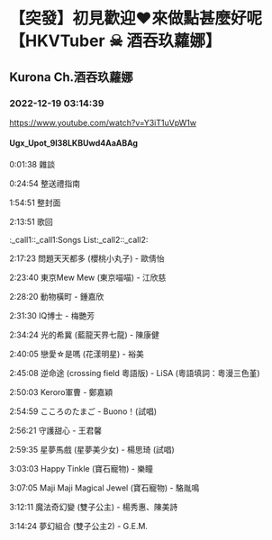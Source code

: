 # 【突發】初見歡迎❤來做點甚麼好呢【HKVTuber ☠ 酒吞玖蘿娜】

## Kurona Ch.酒吞玖蘿娜

### 2022-12-19 03:14:39

https://www.youtube.com/watch?v=Y3iT1uVpW1w

#### Ugx_Upot_9l38LKBUwd4AaABAg

0:01:38 雜談

0:24:54 整送禮指南

1:54:51 整封面

2:13:51 歌回

:_call1::_call1:Songs List:_call2::_call2:

2:17:23 問題天天都多 (櫻桃小丸子) - 歐倩怡

2:23:40 東京Mew Mew (東京喵喵) - 江欣慈

2:28:20 動物橫町 - 鍾嘉欣

2:31:30 IQ博士 - 梅艷芳

2:34:24 光的希冀 (藍龍天界七龍) - 陳康健

2:40:05 戀愛☆是嗎 (花漾明星) - 裕美

2:45:08 逆命途 (crossing field 粵語版) - LiSA (粵語填詞：粵漫三色堇)

2:50:03 Keroro軍曹 - 鄭嘉穎

2:54:59 こころのたまご - Buono！(試唱)

2:56:21 守護甜心 - 王君馨

2:59:35 星夢馬戲 (星夢美少女) - 楊思琦 (試唱)

3:03:03 Happy Tinkle (寶石寵物) - 樂瞳

3:07:05 Maji Maji Magical Jewel (寶石寵物) - 駱胤鳴

3:12:11 魔法奇幻變 (雙子公主) - 楊秀惠、陳美詩

3:14:24 夢幻組合 (雙子公主2) - G.E.M.

